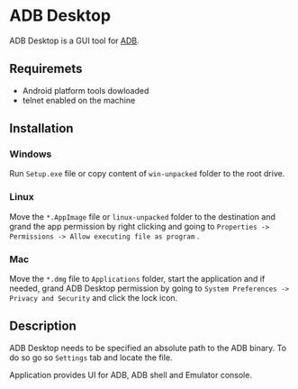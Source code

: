 # ADB Desktop

ADB Desktop is a GUI tool for [ADB](https://developer.android.com/studio/command-line/adb).

## Requiremets

* Android platform tools dowloaded
* telnet enabled on the machine

## Installation

### Windows

Run `Setup.exe` file or copy content of `win-unpacked` folder to the root drive.

### Linux

Move the `*.AppImage` file or `linux-unpacked` folder to the destination and grand the app permission by right clicking and going to `Properties -> Permissions -> Allow executing file as program` .

### Mac

Move the `*.dmg` file to `Applications` folder, start the application and if needed, grand ADB Desktop permission by going to `System Preferences -> Privacy and Security` and click the lock icon.

## Description

ADB Desktop needs to be specified an absolute path to the ADB binary. To do so go so `Settings` tab and locate the file.

Application provides UI for ADB, ADB shell and Emulator console. 
